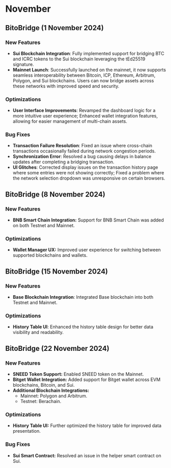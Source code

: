 # November

## BitoBridge  (1 November 2024)

### New Features

* **Sui Blockchain Integration**: Fully implemented support for bridging BTC and ICRC tokens to the Sui blockchain leveraging the tEd25519 signature.
* **Mainnet Launch**: Successfully launched on the mainnet, it now supports seamless interoperability between Bitcoin, ICP, Ethereum, Arbitrum, Polygon, and Sui blockchains. Users can now bridge assets across these networks with improved speed and security.

### Optimizations

* **User Interface Improvements**: Revamped the dashboard logic for a more intuitive user experience; Enhanced wallet integration features, allowing for easier management of multi-chain assets.

### Bug Fixes

* **Transaction Failure Resolution**: Fixed an issue where cross-chain transactions occasionally failed during network congestion periods.
* **Synchronization Error**: Resolved a bug causing delays in balance updates after completing a bridging transaction.
* **UI Glitches**: Corrected display issues on the transaction history page where some entries were not showing correctly; Fixed a problem where the network selection dropdown was unresponsive on certain browsers.

## BitoBridge  (8 November 2024)

### New Features

* **BNB Smart Chain Integration:** Support for BNB Smart Chain was added on both Testnet and Mainnet.

### Optimizations

* **Wallet Manager UX:** Improved user experience for switching between supported blockchains and wallets.

## BitoBridge  (15 November 2024)

### New Features

* **Base Blockchain Integration**: Integrated Base blockchain into both Testnet and Mainnet.

### Optimizations

* **History Table UI**: Enhanced the history table design for better data visibility and readability.

## BitoBridge  (22 November 2024)

### New Features

* **SNEED Token Support:** Enabled SNEED token on the Mainnet.
* **Bitget Wallet Integration:** Added support for Bitget wallet across EVM blockchains, Bitcoin, and Sui.
* **Additional Blockchain Integrations:**
  * Mainnet: Polygon and Arbitrum.
  * Testnet: Berachain.

### Optimizations

* **History Table UI:** Further optimized the history table for improved data presentation.&#x20;

### Bug Fixes

* **Sui Smart Contract:** Resolved an issue in the helper smart contract on Sui.
